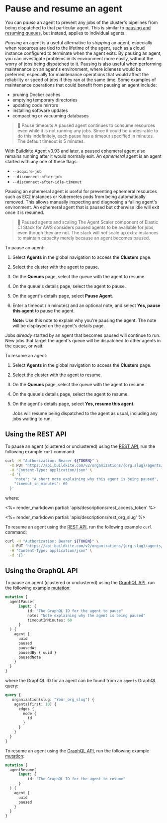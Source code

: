 # Pause and resume an agent

You can _pause_ an agent to prevent any jobs of the cluster's pipelines from being dispatched to that particular agent. This is similar to [pausing and resuming queues](/docs/pipelines/clusters/manage-queues#pause-and-resume-a-queue), but instead, applies to individual agents.

_Pausing_ an agent is a useful alternative to _stopping_ an agent, especially when resources are tied to the lifetime of the agent, such as a cloud instance configured to terminate when the agent exits. By pausing an agent, you can investigate problems in its environment more easily, without the worry of jobs being dispatched to it. Pausing is also useful when performing maintenance on an agent's environment, where idleness would be preferred, especially for maintenance operations that would affect the reliability or speed of jobs if they ran at the same time. Some examples of maintenance operations that could benefit from pausing an agent include:

- pruning Docker caches
- emptying temporary directories
- updating code mirrors
- installing software updates
- compacting or vacuuming databases

> 📘 Pause timeouts
> A paused agent continues to consume resources even while it is not running any jobs. Since it could be undesirable to do this indefinitely, each pause has a timeout specified in minutes. The default timeout is 5 minutes.

With Buildkite Agent v3.93 and later, a paused ephemeral agent also remains running after it would normally exit. An _ephemeral_ agent is an agent started with any one of these flags:

- `--acquire-job`
- `--disconnect-after-job`
- `--disconnect-after-idle-timeout`

Pausing an ephemeral agent is useful for preventing ephemeral resources such as EC2 instances or Kubernetes pods from being automatically removed. This allows manually inspecting and diagnosing a failing agent's environment. An ephemeral agent that is paused but otherwise idle will exit once it is resumed.

> 📘 Paused agents and scaling
> The Agent Scaler component of Elastic CI Stack for AWS considers paused agents to be available for jobs, even though they are not. The stack will _not_ scale up extra instances to maintain capacity merely because an agent becomes paused.

To pause an agent:

1. Select **Agents** in the global navigation to access the **Clusters** page.
1. Select the cluster with the agent to pause.
1. On the **Queues** page, select the queue with the agent to resume.
1. On the queue's details page, select the agent to pause.
1. On the agent's details page, select **Pause Agent**.
1. Enter a timeout (in minutes) and an optional note, and select **Yes, pause
   this agent** to pause the agent.

    **Note:** Use this note to explain why you're pausing the agent. The note
    will be displayed on the agent's details page.

Jobs _already_ started by an agent that becomes paused will continue to run. New jobs that target the agent's queue will be dispatched to other agents in the queue, or wait.

To resume an agent:

1. Select **Agents** in the global navigation to access the **Clusters** page.
1. Select the cluster with the agent to resume.
1. On the **Queues** page, select the queue with the agent to resume.
1. On the queue's details page, select the agent to resume.
1. On the agent's details page, select **Yes, resume this agent**.

    Jobs will resume being dispatched to the agent as usual, including any jobs waiting to run.

## Using the REST API

To pause an agent (clustered or unclustered) using the [REST API](/docs/apis/rest-api), run the following example `curl` command:

```bash
curl -H "Authorization: Bearer ${TOKEN}" \
  -X PUT "https://api.buildkite.com/v2/organizations/{org.slug}/agents/{id}/pause" \
  -H "Content-Type: application/json" \
  -d '{
    "note": "A short note explaining why this agent is being paused",
    "timeout_in_minutes": 60
  }'
```

where:

<%= render_markdown partial: 'apis/descriptions/rest_access_token' %>

<%= render_markdown partial: 'apis/descriptions/rest_org_slug' %>

To resume an agent using the [REST API](/docs/apis/rest-api), run the following example `curl` command:

```bash
curl -H "Authorization: Bearer ${TOKEN}" \
  -X PUT "https://api.buildkite.com/v2/organizations/{org.slug}/agents/{id}/resume" \
  -H "Content-Type: application/json" \
  -d '{}'
```

## Using the GraphQL API

To pause an agent (clustered or unclustered) using the [GraphQL API](/docs/apis/graphql-api), run the following example [mutation](/docs/apis/graphql/schemas/mutation/agentpause):

```graphql
mutation {
  agentPause(
      input: {
          id: "The GraphQL ID for the agent to pause"
          note: "Note explaining why the agent is being paused"
          timeoutInMinutes: 60
      }
  ) {
    agent {
      uuid
      paused
      pausedAt
      pausedBy { uuid }
      pausedNote
    }
  }
}
```

where the GraphQL ID for an agent can be found from an `agents` GraphQL query:

```graphql
query {
   organization(slug: "Your_org_slug") {
    agents(first: 10) {
      edges {
        node {
          id
        }
      }
    }
  }
}
```

To resume an agent using the [GraphQL API](/docs/apis/graphql-api), run the following example [mutation](/docs/apis/graphql/schemas/mutation/agentresume):

```graphql
mutation {
  agentResume(
      input: {
          id: "The GraphQL ID for the agent to resume"
      }
  ) {
    agent {
      uuid
      paused
    }
  }
}
```
